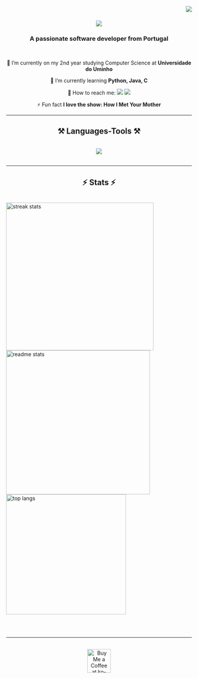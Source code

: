 <img align="right" src="https://visitor-badge.laobi.icu/badge?page_id=27Nizzo.27Nizzo" />

<h1 align="center">
    <img src="https://readme-typing-svg.herokuapp.com/?font=Righteous&size=35&center=true&vCenter=true&width=500&height=70&duration=4000&lines=Hi+There!+👋;+I'm+Nizzo!;" />
</h1>

<h3 align="center">A passionate software developer from Portugal</h3>

<br/>

<div align="center">
 
🔭 I’m currently on my 2nd year studying Computer Science at **Universidade do Uminho**
 
🌱 I’m currently learning **Python, Java, C**

💬 How to reach me: 
   <a href="https://instagram.com/27nizzo" target="_blank"><img src="https://img.shields.io/badge/-Instagram-%23E4405F?style=for-the-badge&logo=instagram&logoColor=white" target="_blank"></a>
   <a href = "mailto:afonso.martins8282@gmail.com"><img src="https://img.shields.io/badge/-Gmail-%23333?style=for-the-badge&logo=gmail&logoColor=white" target="nizzo07"></a>

⚡ Fun fact **I love the show: How I Met Your Mother**

 </div>
 
 <hr/>
 
<h2 align="center">⚒️ Languages-Tools ⚒️</h2>
<br/>
<div align="center">
    <img src="https://skillicons.dev/icons?i=haskell,vscode,github,git,linux" />
</div>

<br/>
<hr/>


<h2 align="center">⚡ Stats ⚡</h2>
<br>
<div>
  <img width=400 src="https://github-readme-streak-stats-salesp07.vercel.app/?user=27Nizzo&count_private=true&theme=react&border_radius=10" alt="streak stats"/>
  <img width=390 src="https://github-readme-stats-salesp07.vercel.app/api?username=27Nizzo&count_private=true&show_icons=true&theme=react&rank_icon=github&border_radius=10" alt="readme stats" />
  <br/>
  <img width=325 align="center" src="https://github-readme-stats-salesp07.vercel.app/api/top-langs/?username=27Nizzo&hide=HTML&langs_count=8&layout=compact&theme=react&border_radius=10&size_weight=0.5&count_weight=0.5&exclude_repo=github-readme-stats" alt="top langs" />
</div>


<br/><br/>

<hr/>

<br/>


<div align="center">
<a  target='_blank'><img height='64' style='border:0px;height:64px;' src='https://storage.ko-fi.com/cdn/kofi1.png?v=3' border='0' alt='Buy Me a Coffee at ko-fi.com' /></a>
</div>

<br/>



